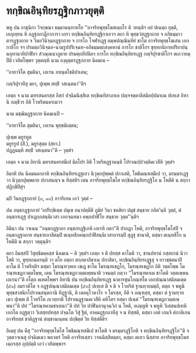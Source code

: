 <h1>ทกฺขิณอินฺทิยรฎฺฐิกภาวยุตฺติ</h1>
<p>พหู ปน อาธุนิกา วิจกฺขณา ธมฺมานนฺทาทโย ‘‘อาจริยพุทฺธโฆสเตฺถโร ติ วทนฺติฯ อยํ ปเนตฺถ ยุตฺติ, เยภุเยฺยน หิ อฎฺฐกถาฎีกาการา เถรา ทกฺขิณอินฺทิยรฎฺฐิกาเยวฯ ตถา  หิ พุทฺธวํสฎฺฐกถาย จ อภิธมฺมาวตารฎฺฐกถาย จ วินยวินิจฺฉยฎฺฐกถาย จ การโก  โจฬรเฎฺฐ ตมฺพปณฺณินทิยํ  ชาโต อาจริยพุทฺธโฆเสน เอกกาลิโก จฯ ปรมตฺถวินิจฺฉย-นามรูปปริเจฺฉท-อภิธมฺมตฺถสงฺคหานํ การโก   ชาติโกฯ ขุทฺทกนิกายปริยาปนฺนอุทานาทิปาฬิยา สํวณฺณนาภูตาย ปรมตฺถทีปนิยา การโก  ทกฺขิณอินฺทิยรเฎฺฐ กญฺจิปุรชาติโกฯ ตเถวายมฺปีติ เวทิตโพฺพฯ วุตฺตญฺหิ  นาม องฺคุตฺตรฎฺฐกถาย นิคมเน –</p>


<p>
‘‘อายาจิโต สุมตินา, เถเรน ภทนฺตโชติปาเลน;  
  
กญฺจิปุราทีสุ มยา, ปุเพฺพ สทฺธิํ วสเนฺตนา’’ติฯ  
</p>
  
<p>เอตฺถ จ  นาม มทรสนครสฺส อีสกํ ปจฺฉิมนิสฺสิเต ทกฺขิณทิสาภาเค ปญฺจจตฺตาลีสมิลปฺปมาเณ ปเทเส อิทานิ กญฺชีวร อิติ โวหริตนครเมวฯ</p>

 นาม มชฺฌิมฎฺฐกถาย นิคมเนปิ –</p>


<p>
‘‘อายาจิโต สุมตินา, เถเรน พุทฺธมิเตฺตน;  
  
ปุเพฺพ มยูรทูต  
มยูรรูป (สี.), มยูรสุตฺต (สฺยา.)  
ปฎฺฎนมฺหิ สทฺธิํ วสเนฺตนา’’ติ – วุตฺตํฯ  
</p>
  
<p>เอตฺถ จ  นาม อิทานิ มทรสนครสมีเป มิลโปร อิติ โวหริตฎฺฐานนฺติ โปราณปฺปวตฺติคเวสีหิ วุตฺตํฯ</p>


<p>อิมาหิ ปน นิคมนคาถาหิ ทกฺขิณอินฺทิยรเฎฺฐเยว นิวุตฺถปุพฺพตํ ปกาเสติ, โพธิมณฺฑสมีเป วา, มรมฺมรเฎฺฐ วา นิวุตฺถปุพฺพตาย ปกาสนญฺจ น ทิสฺสติฯ เตน อาจริยพุทฺธโฆโส ทกฺขิณอินฺทิยรฎฺฐิโก น โหตีติ น สกฺกา ปฎิกฺขิปิตุํฯ</p>


<p>มฺปิ วินยฎฺฐกถายํ (๓, ๑๓) อาจริเยน เอวํ วุตฺตํ –</p>

 ปน อนฺธกฎฺฐกถายํ ‘อปริกฺขิเตฺต ปมุเข อนาปตฺตีติ ภูมิยํ วินา ชคติยา ปมุขํ สนฺธาย กถิต’นฺติ วุตฺตํ, ตํ อนฺธกรเฎฺฐ ปาเฎกฺกสนฺนิเวสา เอกจฺฉทนา คพฺภปาฬิโย สนฺธาย วุตฺต’’นฺติฯ</p>


<p>อิมินา ปน วจเนน ‘‘อนฺธกฎฺฐกถา อนฺธกรฎฺฐิเกหิ เถเรหิ กตา’’ติ ปากฎา โหติ, อาจริยพุทฺธโฆโสปิ จ อนฺธกฎฺฐกถาย สนฺธายภาสิตมฺปิ ตเนฺทสิกคพฺภปาฬิสนฺนิเวสาการมฺปิ สุฎฺฐุ ชานาติ, ตสฺมา ตเนฺทสิโก น โหตีติ น สกฺกา วตฺตุนฺติฯ</p>


<p>ตถา อิมสฺสปิ วิสุทฺธิมคฺคสฺส นิคมเน – ติ วุตฺตํฯ เอตฺถ จ ติ ปทสฺส คาโมติ วา, ชานปทานํ กสฺสกานํ นิวาโสติ วา, ขุทฺทกนครนฺติ วา ตโย อตฺถา สกฺกตาภิธาเน ปกาสิตา, ทกฺขิณอินฺทิยรเฎฺฐสุ จ ยาวชฺชตนาปิ คาโม ติ โวหรียติฯ ตสฺมา โมรณฺฑวฺหเย เขเฎ ชาโต โมรณฺฑเขฎโก, โมรณฺฑเขฎโก อิติ วตฺตโพฺพ โมรณฺฑเขฎกวตฺตโพฺพ, เตน โมรณฺฑเขฎกวตฺตเพฺพนาติ วจนตฺถํ กตฺวา ‘‘โมรณฺฑคาเม ชาโตติ วตฺตเพฺพน เถเรนา’’ติ อโตฺถ คเหตโพฺพฯ อิทานิ ปน ทกฺขิณอินฺทิยรเฎฺฐ  นาคารชุนโกณฺฑโต เอกปณฺณาสมิลมเตฺต (๕๑) อมรวติโต จ อฎฺฐปณฺณาสมิลมเตฺต (๕๘) ปเทเส ติ จ ติ จ โวหริตํ ฐานทฺวยมตฺถิ, ตตฺถ จ พหูนิ พุทฺธสาสนิกโปราณสนฺตกานิ ทิฎฺฐานิ, ติ เตลคุโวหาโร จ โมรสฺส,  อิติ จ อณฺฑสฺส, ตสฺมา ตํ ฐานทฺวยเมว ปุเพฺพ ติ โวหริโต  ภเวยฺยาติ โปราณฎฺฐานคเวสีหิ คหิโตฯ ยสฺมา ปเนตํ ‘‘โมรณฺฑเขฎกวตฺตเพฺพนา’’ติ ปทํ ‘‘โมรณฺฑคามชาเตนา’’ติ ปทํ วิย ปาฬินยานุจฺฉวิกํ น โหติ, อเญฺญหิ จ พหูหิ วิเสสนปเทหิ เอกโต อฎฺฐตฺวา วิเสสฺยปทสฺส ปจฺฉโต วิสุํ ฐิตํ, อาคมฎฺฐกถาทีสุ จ น ทิสฺสติ, ตสฺมา เอตํ เกนจิ ตํกาลิเกน อาจริยสฺส ชาติฎฺฐานํ สญฺชานเนฺตน ปกฺขิตฺตํ วิย ทิสฺสตีติฯ</p>


<p>อิเมสุ ปน ตีสุ ‘‘อาจริยพุทฺธโฆโส โพธิมณฺฑสมีเป ชาโตติ จ มรมฺมรฎฺฐิโกติ จ ทกฺขิณอินฺทิยรฎฺฐิโก’’ติ จ วุตฺตวจเนสุ ปจฺฉิมเมว พลวตรํ โหติ อาจริยเสฺสว วจนนิสฺสิตตฺตา, ตสฺมา  ตเทว นิสฺสาย อาจริยพุทฺธโฆสเตฺถรสฺส อุปฺปตฺติ เอวํ เวทิตพฺพาฯ</p>





